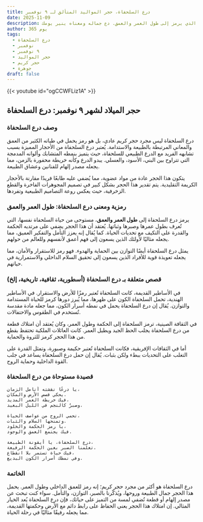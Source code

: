```yaml
---
title: درع السلحفاة، حجر المواليد المتألق لـ ٩ نوفمبر
date: 2025-11-09
description: اشعر بأهمية درع السلحفاة، حجر المواليد لـ ٩ نوفمبر الذي يرمز إلى طول العمر والعمق. دع جماله ومعناه ينير يومك.
author: 365 يوم
tags:
  - درع السلحفاة
  - نوفمبر
  - ٩ نوفمبر
  - حجر المواليد
  - حجر كريم
  - جوهرة
draft: false
---
```


{{< youtube id="ogCCWFLiz1A" >}}

## حجر الميلاد لشهر ٩ نوفمبر: درع السلحفاة

### وصف درع السلحفاة

درع السلحفاة ليس مجرد حجر كريم عادي، بل هو رمز يحمل في طياته الكثير من العمق والمعاني المرتبطة بالطبيعة والاستدامة. يُعتبر درع السلحفاة من الأحجار المميزة بسبب تشابهه الفريد مع الدرع الطبيعي للسلحفاة، حيث يتميز بنمطه المتشابك وألوانه المدمجة التي تتراوح بين البني، الأسود، والعسلي. يبدو الدرع وكأنه خريطة محفورة بالزمن، مما يجعله مصدر إلهام للفنانين وعشاق الطبيعة.

يتكون هذا الحجر عادة من مواد عضوية، مما يُضفي عليه طابعًا فريدًا مقارنة بالأحجار الكريمة التقليدية. يتم تقدير هذا الحجر بشكل كبير في تصميم المجوهرات الفاخرة والقطع الزخرفية، حيث يعكس روعة التصاميم الطبيعية وتفردها.

### رمزية ومعنى درع السلحفاة: طول العمر والعمق

يرمز درع السلحفاة إلى **طول العمر والعمق**، مستوحى من حياة السلحفاة نفسها، التي تُعرف بطول عمرها وصبرها وثباتها. يُعتقد أن هذا الحجر يضفي على مرتديه الحكمة والقدرة على التكيف مع تحديات الحياة. كما يُقال إنه يعزز التأمل والتفكير العميق، مما يجعله مثاليًا لأولئك الذين يسعون إلى فهم أعمق لأنفسهم وللعالم من حولهم.

يمثل درع السلحفاة أيضًا التوازن بين الحماية والهدوء. فهو رمز للاستقرار والأمان، مما يجعله تعويذة قوية للأفراد الذين يسعون إلى تحقيق السلام الداخلي والاستمرارية في حياتهم.

### قصص متعلقة بـ درع السلحفاة (أسطورية، ثقافية، تاريخية، إلخ)

في الأساطير القديمة، كانت السلحفاة تُعتبر رمزًا للأرض والاستقرار. في الأساطير الهندية، تحمل السلحفاة الكون على ظهرها، مما يُبرز دورها كرمز للحياة المستدامة والتوازن. يُقال إن درع السلحفاة يحمل في نمطه أسرار الكون، مما جعله مادة مقدسة تُستخدم في الطقوس والاحتفالات.

في الثقافة الصينية، ترمز السلحفاة إلى الحكمة وطول العمر، وكان يُعتقد أن امتلاك قطعة من درع السلحفاة يجلب الحظ الجيد ويطيل العمر. كانت العائلات الملكية تحتفظ بقطع من هذا الحجر كرمز للثروة والحماية.

أما في الثقافات الإفريقية، فكانت السلحفاة تُعتبر حكيمة وصبورة، وتمثل القدرة على التغلب على التحديات ببطء ولكن بثبات. يُقال إن حمل درع السلحفاة يساعد في جلب القوة الداخلية وحماية الروح.

### قصيدة مستوحاة من درع السلحفاة

```
يا درعًا نقشته أنامل الزمان،  
يحكي قصص الأرض والمكان.  
فيك خريطة العمر المديد،  
وصبرٌ كالنجم في الليل البعيد.

تحمي الروح من عواصف الحياة،  
وتمنحها السلام والثبات.  
يا رمز الحكمة والخلود،  
فيك يجتمع العمق والوجود.

درع السلحفاة، يا أيقونة الطبيعة،  
تعلمنا الصبر بعين الحكمة الرفيعة.  
فيك حياة تستمر بلا انقطاع،  
وفي نمطك أسرار الكون البديع.
```

### الخاتمة

درع السلحفاة هو أكثر من مجرد حجر كريم؛ إنه رمز للعمق الداخلي وطول العمر. يحمل هذا الحجر جمال الطبيعة وروحها، ويُذكّرنا بالصبر، التوازن، والتأمل. سواء كنت تبحث عن مصدر إلهام أو قطعة تُضفي لمسة من التميز على حياتك، فإن درع السلحفاة يُعد الخيار المثالي. إن امتلاك هذا الحجر يعني الحفاظ على رابط دائم مع الأرض وحكمتها القديمة، مما يجعله رفيقًا مثاليًا في رحلة الحياة.